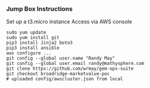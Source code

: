 ### Jump Box Instructions
Set up a t3.micro instance
Access via AWS console

```
sudo yum update 
sudo yum install git 
pip3 install Jinja2 boto3
pip3 install ansible 
aws configure ...
git config --global user.name "Randy May"
git config --global user.email randy@mathysphere.com
git clone https://github.com/wrmay/gem-ops-suite 
git checkout broadridge-marketvalue-poc
# uploaded config/awscluster.json from local
```
